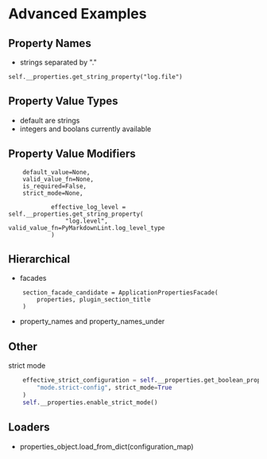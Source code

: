 # Advanced Examples

## Property Names

- strings separated by "."

```
self.__properties.get_string_property("log.file")
```

## Property Value Types

- default are strings
- integers and boolans currently available

## Property Value Modifiers

```
    default_value=None,
    valid_value_fn=None,
    is_required=False,
    strict_mode=None,
```

```
            effective_log_level = self.__properties.get_string_property(
                "log.level", valid_value_fn=PyMarkdownLint.log_level_type
            )
```


## Hierarchical

- facades

```
    section_facade_candidate = ApplicationPropertiesFacade(
        properties, plugin_section_title
    )
```

- property_names and property_names_under

## Other

strict mode

```Python
    effective_strict_configuration = self.__properties.get_boolean_property(
        "mode.strict-config", strict_mode=True
    )
    self.__properties.enable_strict_mode()
```

## Loaders

- properties_object.load_from_dict(configuration_map)
